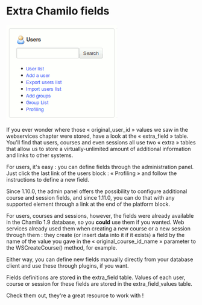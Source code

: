 # Extra Chamilo fields

![](../.gitbook/assets/images29%20%288%29.png)

If you ever wonder where those « original\_user\_id » values we saw in the webservices chapter were stored, have a look at the « extra\_field » table. You'll find that users, courses and even sessions all use two « extra » tables that allow us to store a virtually-unlimited amount of additional information and links to other systems.

For users, it's easy : you can define fields through the administration panel. Just click the last link of the users block : « Profiling » and follow the instructions to define a new field.

Since 1.10.0, the admin panel offers the possibility to configure additional course and session fields, and since 1.11.0, you can do that with any supported element through a link at the end of the platform block.

For users, courses and sessions, however, the fields were already available in the Chamilo 1.9 database, so you **could** use them if you wanted. Web services already used them when creating a new course or a new session through them : they create \(or insert data into it if it exists\) a field by the name of the value you gave in the « original\_course\_id\_name » parameter to the WSCreateCourse\(\) method, for example.

Either way, you can define new fields manually directly from your database client and use these through plugins, if you want.

Fields definitions are stored in the extra\_field table. Values of each user, course or session for these fields are stored in the extra\_field\_values table.

Check them out, they're a great resource to work with !

